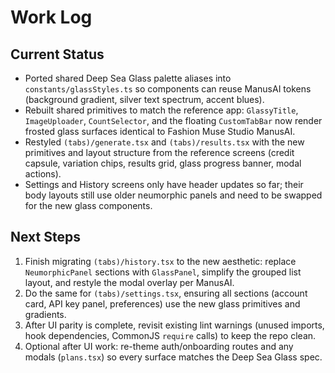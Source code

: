 # Work Log

## Current Status
- Ported shared Deep Sea Glass palette aliases into `constants/glassStyles.ts` so components can reuse ManusAI tokens (background gradient, silver text spectrum, accent blues).
- Rebuilt shared primitives to match the reference app: `GlassyTitle`, `ImageUploader`, `CountSelector`, and the floating `CustomTabBar` now render frosted glass surfaces identical to Fashion Muse Studio ManusAI.
- Restyled `(tabs)/generate.tsx` and `(tabs)/results.tsx` with the new primitives and layout structure from the reference screens (credit capsule, variation chips, results grid, glass progress banner, modal actions).
- Settings and History screens only have header updates so far; their body layouts still use older neumorphic panels and need to be swapped for the new glass components.

## Next Steps
1. Finish migrating `(tabs)/history.tsx` to the new aesthetic: replace `NeumorphicPanel` sections with `GlassPanel`, simplify the grouped list layout, and restyle the modal overlay per ManusAI.
2. Do the same for `(tabs)/settings.tsx`, ensuring all sections (account card, API key panel, preferences) use the new glass primitives and gradients.
3. After UI parity is complete, revisit existing lint warnings (unused imports, hook dependencies, CommonJS `require` calls) to keep the repo clean.
4. Optional after UI work: re-theme auth/onboarding routes and any modals (`plans.tsx`) so every surface matches the Deep Sea Glass spec.

